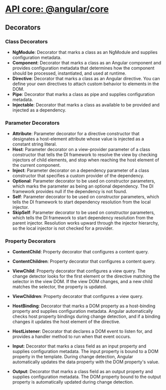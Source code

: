 # [ API core: @angular/core ](https://angular.io/api/core)

## Decorators
### Class Decorators
- **NgModule**:	Decorator that marks a class as an NgModule and supplies configuration metadata.
- **Component**: Decorator that marks a class as an Angular component and provides configuration metadata that determines how the component should be processed, instantiated, and used at runtime.
- **Directive**: Decorator that marks a class as an Angular directive. You can define your own directives to attach custom behavior to elements in the DOM.
- **Pipe**:	Decorator that marks a class as pipe and supplies configuration metadata.
- **Injectable**: Decorator that marks a class as available to be provided and injected as a dependency.

### Parameter Decorators
- **Attribute**: Parameter decorator for a directive constructor that designates a host-element attribute whose value is injected as a constant string literal.
- **Host**:	Parameter decorator on a view-provider parameter of a class constructor that tells the DI framework to resolve the view by checking injectors of child elements, and stop when reaching the host element of the current component.
- **Inject**:	Parameter decorator on a dependency parameter of a class constructor that specifies a custom provider of the dependency.
- **Optional**:	Parameter decorator to be used on constructor parameters, which marks the parameter as being an optional dependency. The DI framework provides null if the dependency is not found.
- **Self**:	Parameter decorator to be used on constructor parameters, which tells the DI framework to start dependency resolution from the local injector.
- **SkipSelf**:	Parameter decorator to be used on constructor parameters, which tells the DI framework to start dependency resolution from the parent injector. Resolution works upward through the injector hierarchy, so the local injector is not checked for a provider.
  
### Property Decorators
- **ContentChild**:	Property decorator that configures a content query.
- **ContentChildren**: Property decorator that configures a content query.
- **ViewChild**: Property decorator that configures a view query. The change detector looks for the first element or the directive matching the selector in the view DOM. If the view DOM changes, and a new child matches the selector, the property is updated.
- **ViewChildren**:	Property decorator that configures a view query.

- **HostBinding**:	Decorator that marks a DOM property as a host-binding property and supplies configuration metadata. Angular automatically checks host property bindings during change detection, and if a binding changes it updates the host element of the directive.
- **HostListener**:	Decorator that declares a DOM event to listen for, and provides a handler method to run when that event occurs.
- **Input**: Decorator that marks a class field as an input property and supplies configuration metadata. The input property is bound to a DOM property in the template. During change detection, Angular automatically updates the data property with the DOM property's value.
- **Output**:	Decorator that marks a class field as an output property and supplies configuration metadata. The DOM property bound to the output property is automatically updated during change detection.

